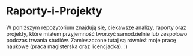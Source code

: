 # Raporty-i-Projekty
W poniższym repozytorium znajdują się, ciekawsze analizy, raporty oraz projekty, które miałem przyjemność tworzyć samodzielnie lub zespołowo podczas trwania studiów. Zamieszczone tutaj są również moje pracę naukowe (praca magisterska oraz licencjacka). :)
